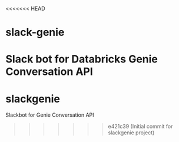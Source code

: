 <<<<<<< HEAD
# slack-genie
Slack bot for Databricks Genie Conversation API
=======
# slackgenie
Slackbot for Genie Conversation API 
>>>>>>> e421c39 (Initial commit for slackgenie project)

